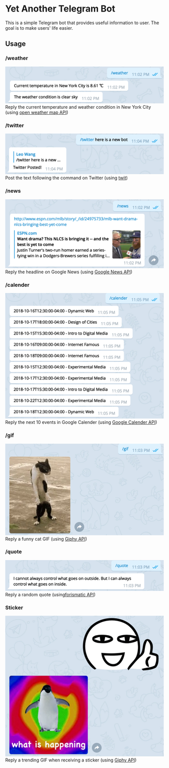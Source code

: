 # Yet Another Telegram Bot
This is a simple Telegram bot that provides useful information to user. The goal is to make users' life easier.

## Usage
### /weather
![](/telebot/image/weather.png)
Reply the current temperature and weather condition in New York City (using [open weather map API](https://www.npmjs.com/package/openweather-apis))

### /twitter
![](/telebot/image/twitter.png)
Post the text following the command on Twitter (using [twit](https://www.npmjs.com/package/twit))

### /news
![](/telebot/image/news.png)
Reply the headline on Google News (using [Google News API](https://newsapi.org/s/google-news-api))

### /calender
![](/telebot/image/calender.png)
Reply the next 10 events in Google Calender (using [Google Calender API](https://developers.google.com/calendar/quickstart/nodejs))

### /gif
![](/telebot/image/gif.png)
Reply a funny cat GIF (using [Giphy API](https://developers.giphy.com/docs/))

### /quote
![](/telebot/image/quote.png)
Reply a random quote (using[forismatic API](https://www.npmjs.com/package/forismatic-node))

### Sticker
![](/telebot/image/sticker.png)
Reply a trending GIF when receiving a sticker (using [Giphy API](https://developers.giphy.com/docs/))
